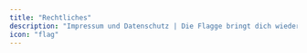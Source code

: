 ```yaml
---
title: "Rechtliches"
description: "Impressum und Datenschutz | Die Flagge bringt dich wieder zur Startseite"
icon: "flag"
---
```


